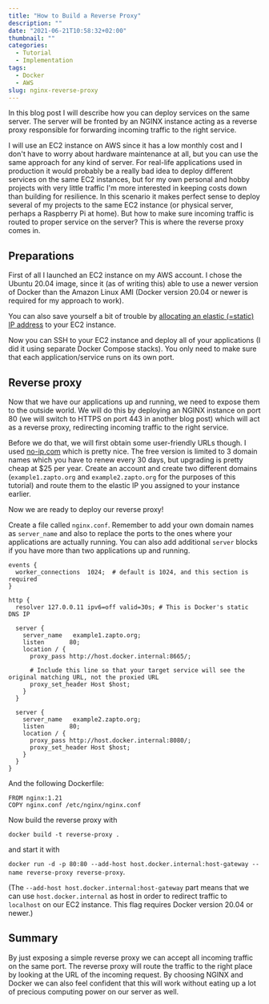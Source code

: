 ```yaml
---
title: "How to Build a Reverse Proxy"
description: ""
date: "2021-06-21T10:58:32+02:00"
thumbnail: ""
categories:
  - Tutorial
  - Implementation
tags:
  - Docker
  - AWS
slug: nginx-reverse-proxy
---
```


In this blog post I will describe how you can deploy services on the same server. The server will be fronted by an NGINX instance acting as a reverse proxy responsible for forwarding incoming traffic to the right service.

I will use an EC2 instance on AWS since it has a low monthly cost and I don't have to worry about hardware maintenance at all, but you can use the same approach for any kind of server. For real-life applications used in production it would probably be a really bad idea to deploy different services on the same EC2 instances, but for my own personal and hobby projects with very little traffic I'm more interested in keeping costs down than building for resilience. In this scenario it makes perfect sense to deploy several of my projects to the same EC2 instance (or physical server, perhaps a Raspberry Pi at home). But how to make sure incoming traffic is routed to proper service on the server? This is where the reverse proxy comes in.

## Preparations

First of all I launched an EC2 instance on my AWS account. I chose the Ubuntu 20.04 image, since it (as of writing this) able to use a newer version of Docker than the Amazon Linux AMI (Docker version 20.04 or newer is required for my approach to work).

You can also save yourself a bit of trouble by [allocating an elastic (=static) IP address](https://docs.aws.amazon.com/AWSEC2/latest/UserGuide/elastic-ip-addresses-eip.html#using-instance-addressing-eips-allocating) to your EC2 instance.

Now you can SSH to your EC2 instance and deploy all of your applications (I did it using separate Docker Compose stacks). You only need to make sure that each application/service runs on its own port.

## Reverse proxy

Now that we have our applications up and running, we need to expose them to the outside world. We will do this by deploying an NGINX instance on port 80 (we will switch to HTTPS on port 443 in another blog post) which will act as a reverse proxy, redirecting incoming traffic to the right service.

Before we do that, we will first obtain some user-friendly URLs though. I used [no-ip.com](no-ip.com) which is pretty nice. The free version is limited to 3 domain names which you have to renew every 30 days, but upgrading is pretty cheap at $25 per year. Create an account and create two different domains (`example1.zapto.org` and `example2.zapto.org` for the purposes of this tutorial) and route them to the elastic IP you assigned to your instance earlier.

Now we are ready to deploy our reverse proxy!

Create a file called `nginx.conf`. Remember to add your own domain names as `server_name` and also to replace the ports to the ones where your applications are actually running. You can also add additional `server` blocks if you have more than two applications up and running.

```nginx
events {
  worker_connections  1024;  # default is 1024, and this section is required
}

http {
  resolver 127.0.0.11 ipv6=off valid=30s; # This is Docker's static DNS IP

  server {
    server_name   example1.zapto.org;
    listen       80;
    location / {
      proxy_pass http://host.docker.internal:8665/;
      
      # Include this line so that your target service will see the original matching URL, not the proxied URL
      proxy_set_header Host $host;
    }
  }

  server {
    server_name   example2.zapto.org;
    listen       80;
    location / {
      proxy_pass http://host.docker.internal:8080/;
      proxy_set_header Host $host;
    }
  }
}
```

And the following Dockerfile:

```Docker
FROM nginx:1.21
COPY nginx.conf /etc/nginx/nginx.conf
```

Now build the reverse proxy with 

`docker build -t reverse-proxy .` 

and start it with 

`docker run -d -p 80:80 --add-host host.docker.internal:host-gateway --name reverse-proxy reverse-proxy`.

(The `--add-host host.docker.internal:host-gateway` part means that we can use `host.docker.internal` as host in order to redirect traffic to `localhost` on our EC2 instance. This flag requires Docker version 20.04 or newer.)

## Summary

By just exposing a simple reverse proxy we can accept all incoming traffic on the same port. The reverse proxy will route the traffic to the right place by looking at the URL of the incoming request. By choosing NGINX and Docker we can also feel confident that this will work without eating up a lot of precious computing power on our server as well.